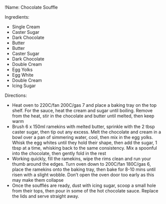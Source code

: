 !Name: Chocolate Souffle

Ingredients:
- Single Cream
- Caster Sugar
- Dark Chocolate
- Butter
- Butter
- Caster Sugar
- Dark Chocolate
- Double Cream
- Egg Yolks
- Egg White
- Double Cream
- Icing Sugar

Directions:
- Heat oven to 220C/fan 200C/gas 7 and place a baking tray on the top shelf. For the sauce, heat the cream and sugar until boiling. Remove from the heat, stir in the chocolate and butter until melted, then keep warm
- Brush 6 x 150ml ramekins with melted butter, sprinkle with the 2 tbsp caster sugar, then tip out any excess. Melt the chocolate and cream in a bowl over a pan of simmering water, cool, then mix in the egg yolks. Whisk the egg whites until they hold their shape, then add the sugar, 1 tbsp at a time, whisking back to the same consistency. Mix a spoonful into the chocolate, then gently fold in the rest
- Working quickly, fill the ramekins, wipe the rims clean and run your thumb around the edges. Turn oven down to 200C/fan 180C/gas 6, place the ramekins onto the baking tray, then bake for 8-10 mins until risen with a slight wobble. Don’t open the oven door too early as this may make them collapse
- Once the soufflés are ready, dust with icing sugar, scoop a small hole from their tops, then pour in some of the hot chocolate sauce. Replace the lids and serve straight away.
